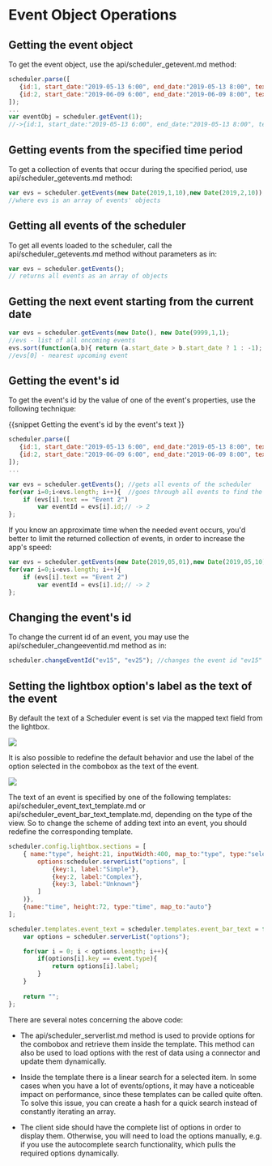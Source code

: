 Event Object Operations
==============================

Getting the event object
-----------------------------
To get the event object, use the api/scheduler_getevent.md method:

~~~js
scheduler.parse([
   {id:1, start_date:"2019-05-13 6:00", end_date:"2019-05-13 8:00", text:"Event 1"},
   {id:2, start_date:"2019-06-09 6:00", end_date:"2019-06-09 8:00", text:"Event 2"}
]);
... 
var eventObj = scheduler.getEvent(1);
//->{id:1, start_date:"2019-05-13 6:00", end_date:"2019-05-13 8:00", text:"Event 1"}
~~~

Getting events from the specified time period
------------------------------------------------
To get a collection of events that occur during the specified period, use api/scheduler_getevents.md method:

~~~js
var evs = scheduler.getEvents(new Date(2019,1,10),new Date(2019,2,10)); 
//where evs is an array of events' objects
~~~

Getting all events of the scheduler
-------------------------------------
To get all events loaded to the scheduler, call the api/scheduler_getevents.md method without parameters as in:

~~~js
var evs = scheduler.getEvents();
// returns all events as an array of objects
~~~

Getting the next event starting from the current date
--------------------------

~~~js
var evs = scheduler.getEvents(new Date(), new Date(9999,1,1);	
//evs - list of all oncoming events
evs.sort(function(a,b){ return (a.start_date > b.start_date ? 1 : -1); });
//evs[0] - nearest upcoming event
~~~

Getting the event's id
-----------------------------
To get the event's id by the value of one of the event's properties, use the following technique:

{{snippet
	Getting the event's id by the event's text
}}
~~~js
scheduler.parse([
   {id:1, start_date:"2019-05-13 6:00", end_date:"2019-05-13 8:00", text:"Event 1"},
   {id:2, start_date:"2019-06-09 6:00", end_date:"2019-06-09 8:00", text:"Event 2"}
]);
...

var evs = scheduler.getEvents(); //gets all events of the scheduler
for(var i=0;i<evs.length; i++){  //goes through all events to find the one needed
	if (evs[i].text == "Event 2") 
    	var eventId = evs[i].id;// -> 2
};
~~~

 If you know an approximate time when the needed event occurs, you'd better to limit the returned collection of events, in order to increase the app's speed:

~~~js
var evs = scheduler.getEvents(new Date(2019,05,01),new Date(2019,05,10)); 
for(var i=0;i<evs.length; i++){  
	if (evs[i].text == "Event 2") 
    	var eventId = evs[i].id;// -> 2
};
~~~


Changing the event's id
------------------------------------
To change the current id of an event, you may use the api/scheduler_changeeventid.md method as in:

~~~js
scheduler.changeEventId("ev15", "ev25"); //changes the event id "ev15" -> "ev25"
~~~


Setting the lightbox option's label as the text of the event
---------------------------

By default the text of a Scheduler event is set via the mapped text field from the lightbox. 

<img src="default_event_text.png">

It is also possible to redefine the default behavior and use the label of the option selected in the combobox as the text of the event.  

<img src="option_event_text.png">

The text of an event is specified by one of the following templates: api/scheduler_event_text_template.md or api/scheduler_event_bar_text_template.md, depending on the type of the view. So to change 
the scheme of adding text into an event, you should redefine the corresponding template.

~~~js
scheduler.config.lightbox.sections = [
	{ name:"type", height:21, inputWidth:400, map_to:"type", type:"select", 
    	options:scheduler.serverList("options", [
			{key:1, label:"Simple"},
			{key:2, label:"Complex"},
			{key:3, label:"Unknown"}
		]
    )},
	{name:"time", height:72, type:"time", map_to:"auto"}
];

scheduler.templates.event_text = scheduler.templates.event_bar_text = function(start, end, event){
	var options = scheduler.serverList("options");

	for(var i = 0; i < options.length; i++){
		if(options[i].key == event.type){
			return options[i].label;
		}
	}
	
	return "";
};
~~~

There are several notes concerning the above code:

- The api/scheduler_serverlist.md method is used to provide options for the combobox and retrieve them inside the template. This method can also be used to load options with the rest of data using a connector and update them dynamically.

- Inside the template there is a linear search for a selected item. In some cases when you have a lot of events/options, it may have a noticeable impact on performance, since these templates can be called quite often. To solve this issue, you can create a hash for a quick search instead of constantly iterating an array.

- The client side should have the complete list of options in order to display them. Otherwise, you will need to load the options manually, e.g. if you use the autocomplete search functionality, which pulls the required options dynamically.













